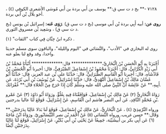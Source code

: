 ٧١٢٨ -** بخ د ت سي ق:** يوسف بن أَبي بردة بن أَبي مُوسَى الأشعري الكوفي (٤) ، أخو بلال بْن أَبي بردة.

**روى عن:** أبيه أَبِي بردة بْن أَبي موسى (بخ د ت سي ق) .**رَوَى عَنه:** إسرائيل بْن يونس (بخ د ت سي ق) ، وسَعِيد بْن مسروق الثوري.

ذكره ابنُ حِبَّان فِي كتاب "الثقات" (١) .

روى له البخاري في "الأدب"، والنَّسَائي في "اليوم والليلة"، والباقون سوى مسلم حديثا واحدا، وقد وقع لنا بعلو عنه.

أَخْبَرَنَا بِهِ أَبُو الْحَسَنِ بْنُ الْبُخَارِيِّ،************** قال:************** أَنْبَأَنَا مُحَمَّدُ بْنُ أَبي زَيْدٍ الْكَرَّانِيُّ، قال: أَخْبَرَنَا مَحْمُودُ بْنُ إِسْمَاعِيلَ الصَّيْرَفِيُّ، قال: أخبرنا أَبُو الْحُسَيْنِ بْنُ فَاذْشَاهِ، قال: أخبرنا أَبُو الْقَاسِمِ الطَّبَرَانِيُّ، قال: حَدَّثَنَا علي بْن عبد العزيز، قال: حَدَّثَنَا أَبُو غَسَّانَ مَالِكُ بْنُ إِسْمَاعِيلَ النَّهْدِيُّ، قال: حَدَّثَنَا إِسْرَائِيلُ، عَنْ يُوسُفَ بْنِ أَبي بُرْدَةَ، عَن أَبِيهِ،** عَنْ عَائِشَةَ أَنَّ النَّبِيَّ صلى الله عليه وسَلَّمَ كَانَ إِذَا خَرَجَ مِنْ الْخَلاءِ قال:** غُفْرَانَكَ.

رَوَاهُ الْبُخَارِيُّ (٢) عَنْ مَالِكِ بْنِ إِسْمَاعِيلَ، فَوَافَقْنَاهُ فِيهِ بِعُلُوٍّ. ورَوَاهُ أَبُو دَاوُدَ (٣) عَنْ عَمْرو بْنِ مُحَمَّدٍ النَّاقِدِ، عَن أبي النضر هاشم ابن الْقَاسِمِ، عَنْ إِسْرَائِيلَ، فَوَقَعَ لَنَا عاليا بدرجتين.

ورواه التِّرْمِذِيّ (٤) ، عَنْ الْبُخَارِيُّ، عَنْ مَالِكِ بْنِ إِسْمَاعِيلَ، فَوَقَعَ لَنا بَدَلا عَالِيًا بِدَرَجَتَيْنِ،** وَقَال:** حسن غريب. ورواه النَّسَائي (٥) عَنْ أَحْمَد بْن نصر النَّيْسَابُورِيّ. ورَوَاهُ ابْنُ مَاجَهْ (٦) عَن أَبِي بكر بن أَبيشَيْبَة، جَمِيعًا عَنْ يَحْيَى بْنِ أَبي بُكَيْرٍ، عَنْ إِسْرَائِيلَ، فَوَقَعَ لَنَا عَالِيًا بِدَرَجَتَيْنِ أَيْضًا.